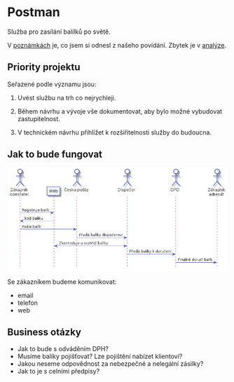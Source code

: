 # Postman

Služba pro zasílání balílků po světě.

V [poznámkách](./notes/) je, co jsem si odnesl z našeho povídání. Zbytek je v [analýze](./analyza/).

## Priority projektu

Seřazené podle významu jsou:
 
1. Uvést službu na trh co nejrychleji.

1. Během návrhu a vývoje vše dokumentovat, aby bylo možné vybudovat zastupitelnost.

1. V technickém návrhu přihlížet k rozšiřitelnosti služby do budoucna.

## Jak to bude fungovat

![Základní princip](./diagrams/out/princip.png "Základní princip")

Se zákazníkem budeme komunikovat:

* email
* telefon
* web

## Business otázky ##

* Jak to bude s odváděním DPH?
* Musíme balíky pojišťovat? Lze pojištění nabízet klientovi?
* Jakou neseme odpovědnost za nebezpečné a nelegální zásilky?
* Jak to je s celními předpisy?

